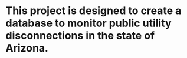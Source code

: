 # This project is designed to create a database to monitor public utility disconnections in the state of Arizona.
